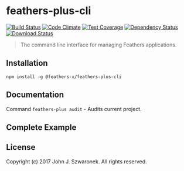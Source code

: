 # feathers-plus-cli

[![Build Status](https://travis-ci.org/feathers-x/feathers-plus-cli.png?branch=master)](https://travis-ci.org/feathers-x/feathers-plus-cli)
[![Code Climate](https://codeclimate.com/github/feathers-x/feathers-plus-cli/badges/gpa.svg)](https://codeclimate.com/github/feathers-x/feathers-plus-cli)
[![Test Coverage](https://codeclimate.com/github/feathers-x/feathers-plus-cli/badges/coverage.svg)](https://codeclimate.com/github/feathers-x/feathers-plus-cli/coverage)
[![Dependency Status](https://img.shields.io/david/feathers-x/feathers-plus-cli.svg?style=flat-square)](https://david-dm.org/feathers-x/feathers-plus-cli)
[![Download Status](https://img.shields.io/npm/dm/feathers-plus-cli.svg?style=flat-square)](https://www.npmjs.com/package/feathers-plus-cli)

> The command line interface for managing Feathers applications.

## Installation

```
npm install -g @feathers-x/feathers-plus-cli
```

## Documentation

Command `feathers-plus audit` - Audits current project.

## Complete Example

## License

Copyright (c) 2017 John J. Szwaronek. All rights reserved.

